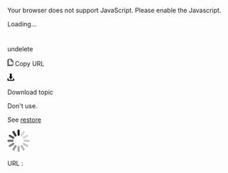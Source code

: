 Your browser does not support JavaScript. Please enable the Javascript.

Loading...

# 

undelete

![Copy URL](undelete_files/Copy.png)
Copy URL

![Download](undelete_files/Download.png)

Download topic

Don't use. 

See [restore](https://worldready.cloudapp.net/Styleguide/Read?id=2700&topicid=35675)

![In progress](undelete_files/activity-large.gif)

URL :
